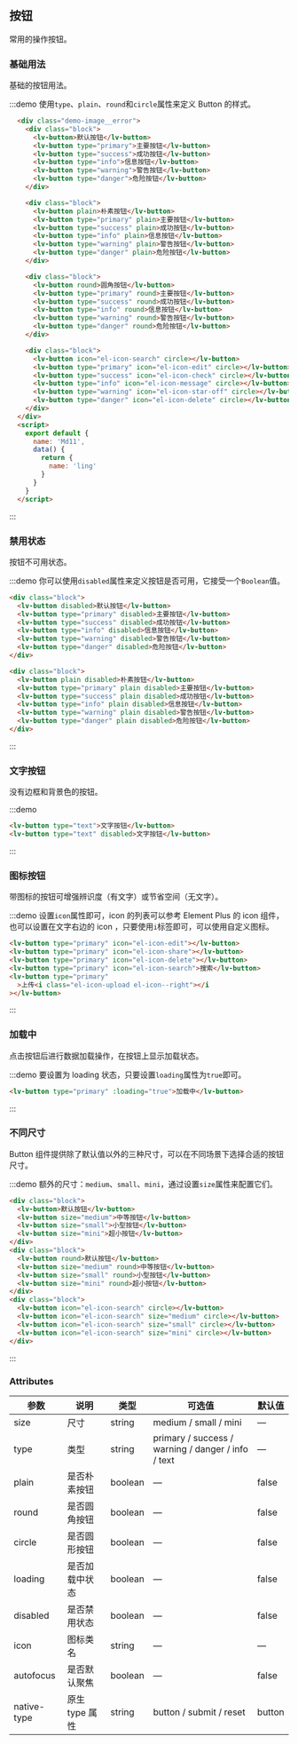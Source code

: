## 按钮

常用的操作按钮。

### 基础用法

基础的按钮用法。

:::demo 使用`type`、`plain`、`round`和`circle`属性来定义 Button 的样式。
```html
  <div class="demo-image__error">
    <div class="block">
      <lv-button>默认按钮</lv-button>
      <lv-button type="primary">主要按钮</lv-button>
      <lv-button type="success">成功按钮</lv-button>
      <lv-button type="info">信息按钮</lv-button>
      <lv-button type="warning">警告按钮</lv-button>
      <lv-button type="danger">危险按钮</lv-button>
    </div>

    <div class="block">
      <lv-button plain>朴素按钮</lv-button>
      <lv-button type="primary" plain>主要按钮</lv-button>
      <lv-button type="success" plain>成功按钮</lv-button>
      <lv-button type="info" plain>信息按钮</lv-button>
      <lv-button type="warning" plain>警告按钮</lv-button>
      <lv-button type="danger" plain>危险按钮</lv-button>
    </div>

    <div class="block">
      <lv-button round>圆角按钮</lv-button>
      <lv-button type="primary" round>主要按钮</lv-button>
      <lv-button type="success" round>成功按钮</lv-button>
      <lv-button type="info" round>信息按钮</lv-button>
      <lv-button type="warning" round>警告按钮</lv-button>
      <lv-button type="danger" round>危险按钮</lv-button>
    </div>

    <div class="block">
      <lv-button icon="el-icon-search" circle></lv-button>
      <lv-button type="primary" icon="el-icon-edit" circle></lv-button>
      <lv-button type="success" icon="el-icon-check" circle></lv-button>
      <lv-button type="info" icon="el-icon-message" circle></lv-button>
      <lv-button type="warning" icon="el-icon-star-off" circle></lv-button>
      <lv-button type="danger" icon="el-icon-delete" circle></lv-button>
    </div>
  </div>
  <script>
    export default {
      name: 'Md11',
      data() {
        return {
          name: 'ling'
        }
      }
    }
  </script>
```
:::

### 禁用状态

按钮不可用状态。

:::demo 你可以使用`disabled`属性来定义按钮是否可用，它接受一个`Boolean`值。

```html
<div class="block">
  <lv-button disabled>默认按钮</lv-button>
  <lv-button type="primary" disabled>主要按钮</lv-button>
  <lv-button type="success" disabled>成功按钮</lv-button>
  <lv-button type="info" disabled>信息按钮</lv-button>
  <lv-button type="warning" disabled>警告按钮</lv-button>
  <lv-button type="danger" disabled>危险按钮</lv-button>
</div>

<div class="block">
  <lv-button plain disabled>朴素按钮</lv-button>
  <lv-button type="primary" plain disabled>主要按钮</lv-button>
  <lv-button type="success" plain disabled>成功按钮</lv-button>
  <lv-button type="info" plain disabled>信息按钮</lv-button>
  <lv-button type="warning" plain disabled>警告按钮</lv-button>
  <lv-button type="danger" plain disabled>危险按钮</lv-button>
</div>
```

:::

### 文字按钮

没有边框和背景色的按钮。

:::demo

```html
<lv-button type="text">文字按钮</lv-button>
<lv-button type="text" disabled>文字按钮</lv-button>
```

:::

### 图标按钮

带图标的按钮可增强辨识度（有文字）或节省空间（无文字）。

:::demo 设置`icon`属性即可，icon 的列表可以参考 Element Plus 的 icon 组件，也可以设置在文字右边的 icon ，只要使用`i`标签即可，可以使用自定义图标。

```html
<lv-button type="primary" icon="el-icon-edit"></lv-button>
<lv-button type="primary" icon="el-icon-share"></lv-button>
<lv-button type="primary" icon="el-icon-delete"></lv-button>
<lv-button type="primary" icon="el-icon-search">搜索</lv-button>
<lv-button type="primary"
  >上传<i class="el-icon-upload el-icon--right"></i
></lv-button>
```

:::

### 加载中

点击按钮后进行数据加载操作，在按钮上显示加载状态。

:::demo 要设置为 loading 状态，只要设置`loading`属性为`true`即可。

```html
<lv-button type="primary" :loading="true">加载中</lv-button>
```

:::

### 不同尺寸

Button 组件提供除了默认值以外的三种尺寸，可以在不同场景下选择合适的按钮尺寸。

:::demo 额外的尺寸：`medium`、`small`、`mini`，通过设置`size`属性来配置它们。

```html
<div class="block">
  <lv-button>默认按钮</lv-button>
  <lv-button size="medium">中等按钮</lv-button>
  <lv-button size="small">小型按钮</lv-button>
  <lv-button size="mini">超小按钮</lv-button>
</div>
<div class="block">
  <lv-button round>默认按钮</lv-button>
  <lv-button size="medium" round>中等按钮</lv-button>
  <lv-button size="small" round>小型按钮</lv-button>
  <lv-button size="mini" round>超小按钮</lv-button>
</div>
<div class="block">
  <lv-button icon="el-icon-search" circle></lv-button>
  <lv-button icon="el-icon-search" size="medium" circle></lv-button>
  <lv-button icon="el-icon-search" size="small" circle></lv-button>
  <lv-button icon="el-icon-search" size="mini" circle></lv-button>
</div>
```

:::

### Attributes

| 参数        | 说明           | 类型    | 可选值                                             | 默认值 |
| ----------- | -------------- | ------- | -------------------------------------------------- | ------ |
| size        | 尺寸           | string  | medium / small / mini                              | —      |
| type        | 类型           | string  | primary / success / warning / danger / info / text | —      |
| plain       | 是否朴素按钮   | boolean | —                                                  | false  |
| round       | 是否圆角按钮   | boolean | —                                                  | false  |
| circle      | 是否圆形按钮   | boolean | —                                                  | false  |
| loading     | 是否加载中状态 | boolean | —                                                  | false  |
| disabled    | 是否禁用状态   | boolean | —                                                  | false  |
| icon        | 图标类名       | string  | —                                                  | —      |
| autofocus   | 是否默认聚焦   | boolean | —                                                  | false  |
| native-type | 原生 type 属性 | string  | button / submit / reset                            | button |